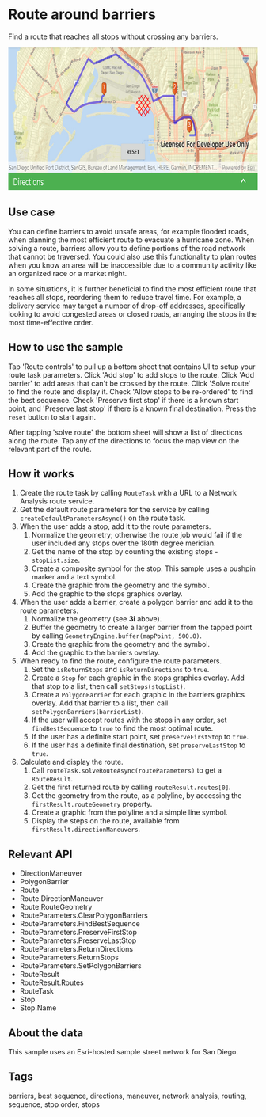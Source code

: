 # Route around barriers

Find a route that reaches all stops without crossing any barriers.

![Image of route around barriers](route-around-barriers.png)

## Use case

You can define barriers to avoid unsafe areas, for example flooded roads, when planning the most efficient route to evacuate a hurricane zone. When solving a route, barriers allow you to define portions of the road network that cannot be traversed. You could also use this functionality to plan routes when you know an area will be inaccessible due to a community activity like an organized race or a market night.

In some situations, it is further beneficial to find the most efficient route that reaches all stops, reordering them to reduce travel time. For example, a delivery service may target a number of drop-off addresses, specifically looking to avoid congested areas or closed roads, arranging the stops in the most time-effective order.

## How to use the sample

Tap 'Route controls' to pull up a bottom sheet that contains UI to setup your route task parameters. Click 'Add stop' to add stops to the route. Click 'Add barrier' to add areas that can't be crossed by the route. Click 'Solve route' to find the route and display it. Check 'Allow stops to be re-ordered' to find the best sequence. Check 'Preserve first stop' if there is a known start point, and 'Preserve last stop' if there is a known final destination. Press the `reset` button to start again.

After tapping 'solve route' the bottom sheet will show a list of directions along the route. Tap any of the directions to focus the map view on the relevant part of the route.

## How it works

1. Create the route task by calling `RouteTask` with a URL to a Network Analysis route service.
2. Get the default route parameters for the service by calling `createDefaultParametersAsync()` on the route task.
3. When the user adds a stop, add it to the route parameters.
    1. Normalize the geometry; otherwise the route job would fail if the user included any stops over the 180th degree meridian.
    2. Get the name of the stop by counting the existing stops - `stopList.size`.
    3. Create a composite symbol for the stop. This sample uses a pushpin marker and a text symbol.
    4. Create the graphic from the geometry and the symbol.
    5. Add the graphic to the stops graphics overlay.
4. When the user adds a barrier, create a polygon barrier and add it to the route parameters.
    1. Normalize the geometry (see **3i** above).
    2. Buffer the geometry to create a larger barrier from the tapped point by calling `GeometryEngine.buffer(mapPoint, 500.0)`.
    3. Create the graphic from the geometry and the symbol.
    4. Add the graphic to the barriers overlay.
5. When ready to find the route, configure the route parameters.
    1. Set the `isReturnStops` and `isReturnDirections` to `true`.
    2. Create a `Stop` for each graphic in the stops graphics overlay. Add that stop to a list, then call `setStops(stopList)`.
    3. Create a `PolygonBarrier` for each graphic in the barriers graphics overlay. Add that barrier to a list, then call `setPolygonBarriers(barrierList)`.
    4. If the user will accept routes with the stops in any order, set `findBestSequence` to `true` to find the most optimal route.
    5. If the user has a definite start point, set `preserveFirstStop` to `true`.
    6. If the user has a definite final destination, set `preserveLastStop` to `true`.
6. Calculate and display the route.
    1. Call `routeTask.solveRouteAsync(routeParameters)` to get a `RouteResult`.
    2. Get the first returned route by calling `routeResult.routes[0]`.
    3. Get the geometry from the route, as a polyline, by accessing the `firstResult.routeGeometry` property.
    4. Create a graphic from the polyline and a simple line symbol.
    5. Display the steps on the route, available from `firstResult.directionManeuvers`.

## Relevant API

* DirectionManeuver
* PolygonBarrier
* Route
* Route.DirectionManeuver
* Route.RouteGeometry
* RouteParameters.ClearPolygonBarriers
* RouteParameters.FindBestSequence
* RouteParameters.PreserveFirstStop
* RouteParameters.PreserveLastStop
* RouteParameters.ReturnDirections
* RouteParameters.ReturnStops
* RouteParameters.SetPolygonBarriers
* RouteResult
* RouteResult.Routes
* RouteTask
* Stop
* Stop.Name

## About the data

This sample uses an Esri-hosted sample street network for San Diego.

## Tags

barriers, best sequence, directions, maneuver, network analysis, routing, sequence, stop order, stops
